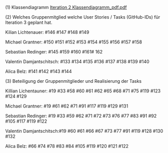 
(1) Klassendiagramm
[Iteration 2 Klassendiagramm_pdf.pdf](https://github.com/se2p-se/se-memory-se21-team-23/files/6605087/Iteration.2.Klassendiagramm_pdf.pdf)





(2) Welches Gruppenmitglied welche User Stories / Tasks (GitHub-IDs) für Iteration 3 geplant hat.

Kilian Lichtenauer:     #146 #147 #148 #149

Michael Grantner:         #150 #151 #152 #153 #154 #155 #156 #157 #158

Sebastian Redinger:       #145 #159 #160 #161# 162

Valentin Damjantschitsch: #133 #134 #135 #136 #137 #138 #139 #140

Alica Belz:               #141 #142 #143 #144





(3) Beteiligung der Gruppenmitglieder und Realisierung der Tasks 

Killian Lichentauner:   #19 #33 #58 #60 #61 #62 #65 #68 #71 #75 #119 #123 #124 #129

Michael Grantner:       #19 #61 #62 #71 #91 #117 #119 #129 #131

Sebastian Redinger:     #19 #33 #59 #62 #71 #72 #73 #76 #77 #83 #91 #92 #105 #117 #119 #122

Valentin Damjantschitsch:#19 #60 #61 #66 #67 #73 #77 #91 #119 #128 #130 #132

Alica Belz:              #66 #74 #78 #83 #84 #105 #119 #120 #121 #122


